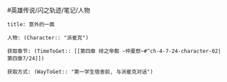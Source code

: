 #英雄传说/闪之轨迹/笔记/人物
```ad-note
title: 意外的一面

人物: (Character:: "派崔克")

获取章节: (TimeToGet:: [[第四章 绯之帝都 ~仲夏祭~#^ch-4-7-24-character-02|第四章7/24]])

获取方式: (WayToGet:: "第一学生宿舍前, 与派崔克对话")

```
